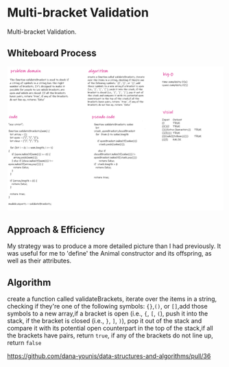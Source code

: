 # Multi-bracket Validation

Multi-bracket Validation.

## Whiteboard Process
![whiteboard](../image/lab14.png)

## Approach & Efficiency

My strategy was to produce a more detailed picture than I had previously. It was useful for me to 'define' the Animal constructor and its offspring, as well as their attributes.

## Algorithm

create a function called validateBrackets, iterate over the items in a string, checking if they're one of the following symbols: `{}`,`()`, or `[]`,add those symbols to a new array,if a bracket is open (i.e., `{`, `[`, `(`), push it into the stack, if the bracket is closed (i.e., `}`, `]`, `)`), pop it out of the stack and compare it with its potential open counterpart in the top of the stack,if all the brackets have pairs, return `true`, if any of the brackets do not line up, return `false`


https://github.com/dana-younis/data-structures-and-algorithms/pull/36